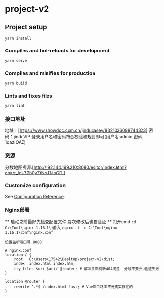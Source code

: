 # project-v2

## Project setup
```
yarn install
```

### Compiles and hot-reloads for development
```
yarn serve
```

### Compiles and minifies for production
```
yarn build
```

### Lints and fixes files
```
yarn lint
```

### 接口地址
地址：[https://www.showdoc.com.cn/jinducasey/8321036098744323]
密码：jinduVIP
登录用户名和密码符合校验和规则即可(用户名:admin,密码1qaz!QAZ)

### 资源
分数地图资源:[http://192.144.199.210:8080/editor/index.html?chart_id=7Ph0yZtNoJ1JhGDl]

### Customize configuration
See [Configuration Reference](https://cli.vuejs.org/config/).

### Nginx部署
** 启动之前最好先检查配置文件,每次修改后也要验证 **
打开cmd `cd C:\Tool\nginx-1.16.1\` 输入 `nginx -t -c C:\Tool\nginx-1.16.1\conf\nginx.conf`

```
设置监听端口号 8080 

# nginx.conf
location / {
    root   C:\Users\17542\Desktop\project-v2\dist;
    index  index.html index.htm;
    try_files $uri $uri/ @router; # 解决页面刷新404问题  分号不要少,验证失败 
}

location @router {
    rewrite ^.*$ /index.html last; # Vue项目路由不是真实存在的
}
```